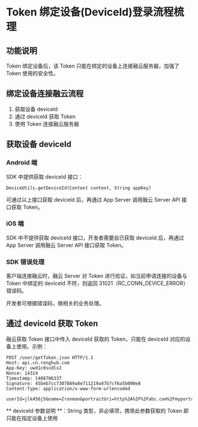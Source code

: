 # Token 绑定设备(DeviceId)登录流程梳理

## 功能说明

Token 绑定设备后，该 Token 只能在绑定的设备上连接融云服务器，加强了 Token 使用的安全性。

## 绑定设备连接融云流程

1. 获取设备 deviceId
2. 通过 deviceId 获取 Token
3. 使用 Token 连接融云服务器

## 获取设备 deviceId

### Android 端

SDK 中提供获取 deviceId 接口：

```
DeviceUtils.getDeviceId(Context context, String appKey)
```

可通过以上接口获取 deviceId 后，再通过 App Server 调用融云 Server API 接口获取 Token。

### iOS 端

SDK 中不提供获取 deviceId 接口，开发者需要自已获取 deviceId 后，再通过 App Server 调用融云 Server API 接口获取 Token。


### SDK 错误处理

客户端连接融云时，融云 Server 对 Token 进行验证，如当前申请连接的设备与 Token 中绑定的 deviceId 不符，则返回 31021（RC_CONN_DEVICE_ERROR）错误码。

开发者可根据错误码，做相关的业务处理。


## 通过 deviceId 获取 Token

融云获取 Token 接口中传入 deviceId 获取的 Token，只能在 deviceId 对应的设备上使用。示例：

```
POST /user/getToken.json HTTP/1.1
Host: api.cn.ronghub.com
App-Key: uwd1c0sxdlx2
Nonce: 14314
Timestamp: 1408706337
Signature: 45beb7cc7307889a8e711219a47b7cf6a5b000e8
Content-Type: application/x-www-form-urlencoded

userId=jlk456j5&name=Ironman&portraitUri=http%3A%2F%2Fabc.com%2Fmyportrait.jpg&deviceId=wCnvhuiwlwZO2YmfCKe08g
```

** deviceId 参数说明 **：String 类型，非必填项，携带此参数获取的 Token 即只能在指定设备上使用



